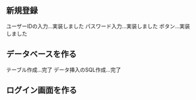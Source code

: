 ## 新規登録
ユーザーIDの入力...実装しました
パスワード入力...実装しました
ボタン...実装しました

## データベースを作る
テーブル作成...完了
データ挿入のSQL作成...完了
##  ログイン画面を作る